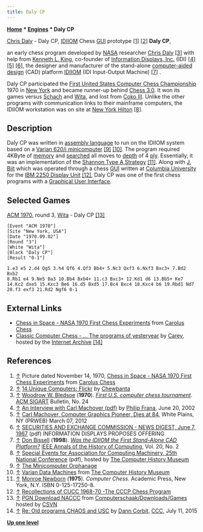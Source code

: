 ```yaml
---
title: Daly CP
---
```

**[Home](Home "Home") * [Engines](Engines "Engines") * Daly CP**

[](http://www.flickr.com/photos/10261668@N05/sets/72157600922175252/) [Chris Daly](Chris_Daly "Chris Daly") - Daly CP, [IDIIOM](Kenneth_L._King#IDIIOM "Kenneth L. King") Chess [GUI](GUI "GUI") prototype <a id="cite-note-1" href="#cite-ref-1">[1]</a> <a id="cite-note-2" href="#cite-ref-2">[2]</a>
**Daly CP**,

an early chess program developed by [NASA](https://en.wikipedia.org/wiki/NASA) researcher [Chris Daly](Chris_Daly "Chris Daly") <a id="cite-note-3" href="#cite-ref-3">[3]</a> with help from [Kenneth L. King](Kenneth_L._King "Kenneth L. King"), co-founder of [Information Displays, Inc.](http://deletionpedia.dbatley.com/w/index.php?title=Information_Displays_Inc._%28deleted_14_Aug_2008_at_11:02%29#_note-0) (IDI) <a id="cite-note-4" href="#cite-ref-4">[4]</a> <a id="cite-note-5" href="#cite-ref-5">[5]</a> <a id="cite-note-6" href="#cite-ref-6">[6]</a>, the designer and manufacturer of the stand-alone [computer-aided design](https://en.wikipedia.org/wiki/Computer-aided_design) (CAD) platform [IDIIOM](Kenneth_L._King#IDIIOM "Kenneth L. King") (IDI Input-Output Machine) <a id="cite-note-7" href="#cite-ref-7">[7]</a> .

Daly CP participated the [First United States Computer Chess Championship](ACM_1970 "ACM 1970") 1970 in [New York](https://en.wikipedia.org/wiki/New_York_City) and became runner-up behind [Chess 3.0](</Chess_(Program)> "Chess (Program)"). It won its games versus [Schach](</Schach_(US)> "Schach (US)") and [Wita](Awit "Awit"), and lost from [Coko III](Coko "Coko"). Unlike the other programs with communication links to their mainframe computers, the IDIIOM workstation was on site at [New York Hilton](https://en.wikipedia.org/wiki/Hilton_New_York) <a id="cite-note-8" href="#cite-ref-8">[8]</a>.

## Description

Daly CP was written in [assembly language](Assembly "Assembly") to run on the IDIIOM system based on a [Varian 620/i minicomputer](https://en.wikipedia.org/wiki/Varian_Data_Machines) <a id="cite-note-9" href="#cite-ref-9">[9]</a> <a id="cite-note-10" href="#cite-ref-10">[10]</a>. The program required 4KByte of [memory](Memory "Memory") and [searched](Search "Search") all moves to [depth](Depth "Depth") of 4 [ply](Ply "Ply"). Essentially, it was an implementation of the [Shannon Type A Strategy](Type_A_Strategy "Type A Strategy") <a id="cite-note-11" href="#cite-ref-11">[11]</a>. Along with [J. Biit](J._Biit "J. Biit") which was operated through a chess [GUI](GUI "GUI") written at [Columbia University](Columbia_University "Columbia University") for the [IBM 2250 Display Unit](https://en.wikipedia.org/wiki/IBM_2250) <a id="cite-note-12" href="#cite-ref-12">[12]</a>, Daly CP was one of the first chess programs with a [Graphical User Interface](GUI "GUI").

## Selected Games

[ACM 1970](ACM_1970 "ACM 1970"), round 3, [Wita](Awit "Awit") - Daly CP <a id="cite-note-13" href="#cite-ref-13">[13]</a>

```
[Event "ACM 1970"]
[Site "New York, USA"]
[Date "1970.09.02"]
[Round "3"]
[White "Wita"]
[Black "Daly CP"]
[Result "0-1"]

1.e3 e5 2.d4 Qg5 3.h4 Qf6 4.Qf3 Bb4+ 5.Nc3 Qxf3 6.Nxf3 Bxc3+ 7.Bd2 Bxb2
8.Rb1 e4 9.Ne5 Ba3 10.Bb4 Bxb4+ 11.c3 Bxc3+ 12.Kd1 d6 13.Bb5+ Ke7
14.Kc2 dxe5 15.Kxc3 Be6 16.d5 Bxd5 17.Bc4 Bxc4 18.Kxc4 b6 19.Rbd1 Nd7
20.f3 exf3 21.Rd2 Ngf6 0-1

```

## External Links

- [Chess in Space - NASA 1970 First Chess Experiments](https://sites.google.com/site/caroluschess/modern-history/chess-in-space) from [Carolus Chess](https://sites.google.com/site/caroluschess/home)
- [Classic Computer Chess - ... The programs of yesteryear](http://web.archive.org/web/20071221115817/http://classicchess.googlepages.com/Chess.htm) by [Carey](Carey_Bloodworth "Carey Bloodworth"), hosted by the [Internet Archive](https://en.wikipedia.org/wiki/Internet_Archive) <a id="cite-note-14" href="#cite-ref-14">[14]</a>

## References

1. <a id="cite-ref-1" href="#cite-note-1">↑</a> Picture dated November 14, 1970, [Chess in Space - NASA 1970 First Chess Experiments](https://sites.google.com/site/caroluschess/modern-history/chess-in-space) from [Carolus Chess](https://sites.google.com/site/caroluschess/home)
1. <a id="cite-ref-2" href="#cite-note-2">↑</a> [14.Unique Computers: Flickr](http://www.flickr.com/photos/10261668@N05/sets/72157600922175252/) by [Chewbanta](Steve_Blincoe "Steve Blincoe")
1. <a id="cite-ref-3" href="#cite-note-3">↑</a> [Woodrow W. Bledsoe](Woodrow_W._Bledsoe "Woodrow W. Bledsoe") (**1970**). *[First U.S. computer chess tournament](http://dl.acm.org/citation.cfm?id=1045152&dl=ACM&coll=DL&CFID=93686231&CFTOKEN=33609862)*. [ACM SIGART](ACM#SIG "ACM") Bulletin, No. 24
1. <a id="cite-ref-4" href="#cite-note-4">↑</a> [An Interview with Carl Machover (pdf)](http://conservancy.umn.edu/bitstream/107462/1/oh362cm.pdf) by [Philip Frana](http://www.linkedin.com/in/pfrana), June 20, 2002
1. <a id="cite-ref-5" href="#cite-note-5">↑</a> [Carl Machover, Computer Graphics Pioneer, Dies at 84](http://www.prweb.com/releases/2012/3/prweb9259598.htm), White Plains, NY (PRWEB) March 07, 2012
1. <a id="cite-ref-6" href="#cite-note-6">↑</a> [SECURITIES AND EXCHANGE COMMISSION - NEWS DIGEST, June 7, 1967](http://www.sec.gov/news/digest/1967/dig060767.pdf) (pdf) INFORMATION DISPLAYS PROPOSES OFFERING
1. <a id="cite-ref-7" href="#cite-note-7">↑</a> [Don Bissell](http://dl.acm.org/author_page.cfm?id=81100488426&coll=DL&dl=ACM&trk=0&cfid=94733554&cftoken=96327999) (**1998**). *[Was the IDIIOM the First Stand-Alone CAD Platform?](http://www.computer.org/portal/web/csdl/doi/10.1109/85.667292)* [IEEE Annals of the History of Computing](https://en.wikipedia.org/wiki/IEEE_Annals_of_the_History_of_Computing), Vol. 20, No. 2
1. <a id="cite-ref-8" href="#cite-note-8">↑</a> [Special Events for Association for Computing Machinery, 25th National Conference](http://archive.computerhistory.org/projects/chess/related_materials/text/3-0%20and%203-1%20and%203-2%20and%203-3%20and%205-2.1970_ACM_70/1970_ACM.062303010.pdf) (pdf), hosted by [The Computer History Museum](The_Computer_History_Museum "The Computer History Museum")
1. <a id="cite-ref-9" href="#cite-note-9">↑</a> [The Minicomputer Orphanage](http://www.dimka.com/daily/external-pages/spies.com-~aek-orphanage.html)
1. <a id="cite-ref-10" href="#cite-note-10">↑</a> [Varian Data Machines](http://www.computerhistory.org/brochures/companies.php?alpha=t-z&company=com-42bc269415ee0) from [The Computer History Museum](The_Computer_History_Museum "The Computer History Museum")
1. <a id="cite-ref-11" href="#cite-note-11">↑</a> [Monroe Newborn](Monroe_Newborn "Monroe Newborn") (**1975**). *Computer Chess*. Academic Press, New York, N.Y. ISBN 0-125-17250-8.
1. <a id="cite-ref-12" href="#cite-note-12">↑</a> [Recollections of CUCC 1968-70 -The CCCP Chess Program](http://www.columbia.edu/cu/computinghistory/elliott-frank.html#cccp)
1. <a id="cite-ref-13" href="#cite-note-13">↑</a> [PGN Download NACCC](http://www.csvn.nl/index.php?option=com_docman&task=cat_view&gid=60&Itemid=26&lang=en) from [Computerschaak/Downloads/Games](http://www.csvn.nl/index.php?option=com_docman&task=cat_view&gid=13&Itemid=26&lang=en) hosted by [CSVN](CSVN "CSVN")
1. <a id="cite-ref-14" href="#cite-note-14">↑</a> [Re: Old programs CHAOS and USC](http://www.talkchess.com/forum/viewtopic.php?t=56938&start=2) by [Dann Corbit](Dann_Corbit "Dann Corbit"), [CCC](CCC "CCC"), July 11, 2015

**[Up one level](Engines "Engines")**

